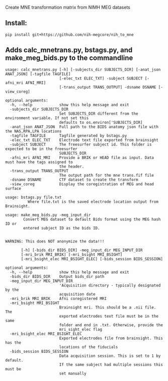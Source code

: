 Create MNE transformation matrix from NIMH MEG datasets

## Install:
```pip install git+https://github.com/nih-megcore/nih_to_mne```


## Adds calc_mnetrans.py, bstags.py, and make_meg_bids.py to the commandline

```
usage: calc_mnetrans.py [-h] [-subjects_dir SUBJECTS_DIR] [-anat_json ANAT_JSON] [-tagfile TAGFILE]
                        [-elec_txt ELEC_TXT] -subject SUBJECT [-afni_mri AFNI_MRI]
                        [-trans_output TRANS_OUTPUT] -dsname DSNAME [-view_coreg]

optional arguments:
  -h, --help            show this help message and exit
  -subjects_dir SUBJECTS_DIR
                        Set SUBJECTS_DIR different from the environment variable. If not set this
                        defaults to os.environ['SUBJECTS_DIR]
  -anat_json ANAT_JSON  Full path to the BIDS anatomy json file with the NAS,RPA,LPA locations
  -tagfile TAGFILE      Tagfile generated by bstags.py
  -elec_txt ELEC_TXT    Electrode text file exported from brainsight
  -subject SUBJECT      The freesurfer subject id. This folder is expected to be in the freesurfer
                        SUBJECTS_DIR
  -afni_mri AFNI_MRI    Provide a BRIK or HEAD file as input. Data must have the tags assigned to
                        the header.
  -trans_output TRANS_OUTPUT
                        The output path for the mne trans.fif file
  -dsname DSNAME        CTF dataset to create the transform
  -view_coreg           Display the coregistration of MEG and head surface
```

```
usage: bstags.py file.txt
          Where file.txt is the saved electrode location output from Brainsight.
```

```
usage: make_meg_bids.py -meg_input_dir 
        Convert MEG dataset to default Bids format using the MEG hash ID or 
        entered subject ID as the bids ID.        
        

WARNING: This does NOT anonymize the data!!!
        
       [-h] [-bids_dir BIDS_DIR] -meg_input_dir MEG_INPUT_DIR
       [-mri_brik MRI_BRIK] [-mri_bsight MRI_BSIGHT]
       [-mri_bsight_elec MRI_BSIGHT_ELEC] [-bids_session BIDS_SESSION]

optional arguments:
  -h, --help            show this help message and exit
  -bids_dir BIDS_DIR    Output bids_dir path
  -meg_input_dir MEG_INPUT_DIR
                        'Acquisition directory - typically designated by the
                        acquisition date
  -mri_brik MRI_BRIK    Afni coregistered MRI
  -mri_bsight MRI_BSIGHT
                        Brainsight mri. This should be a .nii file. The
                        exported electrodes text file must be in the same
                        folder and end in .txt. Otherwise, provide the
                        mri_sight_elec flag
  -mri_bsight_elec MRI_BSIGHT_ELEC
                        Exported electrodes file from brainsight. This has the
                        locations of the fiducials
  -bids_session BIDS_SESSION
                        Data acquisition session. This is set to 1 by default.
                        If the same subject had multiple sessions this must be
                        set manually
```
